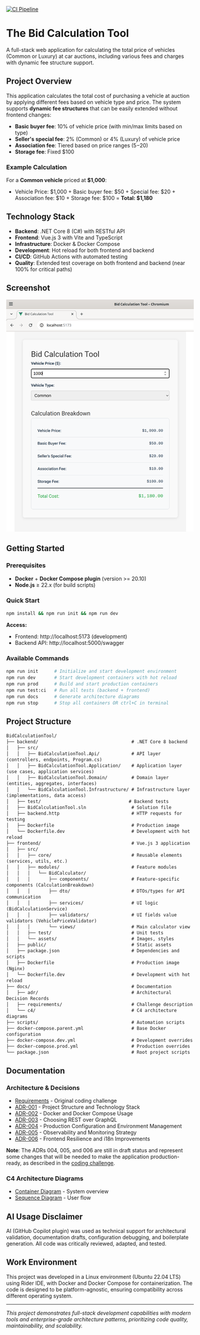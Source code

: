 [![CI Pipeline](https://github.com/esavard-homelab/BidCalculationTool/actions/workflows/ci.yml/badge.svg)](https://github.com/esavard-homelab/BidCalculationTool/actions/workflows/ci.yml)

# The Bid Calculation Tool

A full-stack web application for calculating the total price of vehicles (Common or Luxury) at car auctions, including
various fees and charges with dynamic fee structure support.

## Project Overview

This application calculates the total cost of purchasing a vehicle at auction by applying different fees based on
vehicle type and price. The system supports **dynamic fee structures** that can be easily extended without frontend
changes:

- **Basic buyer fee**: 10% of vehicle price (with min/max limits based on type)
- **Seller's special fee**: 2% (Common) or 4% (Luxury) of vehicle price  
- **Association fee**: Tiered based on price ranges ($5-$20)
- **Storage fee**: Fixed $100

### Example Calculation
For a **Common vehicle** priced at **$1,000**:
- Vehicle Price: $1,000 + Basic buyer fee: $50 + Special fee: $20 + Association fee: $10 + Storage fee: $100 = 
**Total: $1,180**

## Technology Stack
- **Backend**: .NET Core 8 (C#) with RESTful API
- **Frontend**: Vue.js 3 with Vite and TypeScript
- **Infrastructure**: Docker & Docker Compose
- **Development**: Hot reload for both frontend and backend
- **CI/CD**: GitHub Actions with automated testing
- **Quality**: Extended test coverage on both frontend and backend (near 100% for critical paths)

## Screenshot
![image](./docs/img/bid-calculation-tool-screenshot.png)

## Getting Started

### Prerequisites
- **Docker** + **Docker Compose plugin** (version >= 20.10)
- **Node.js** ≥ 22.x (for build scripts)

### Quick Start
```bash
npm install && npm run init && npm run dev
```

**Access:**
- Frontend: http://localhost:5173 (development) 
- Backend API: http://localhost:5000/swagger

<!-- TODO: For production deployment, update access URLs to HTTPS:
     - Frontend: https://yourdomain.com (served by Nginx with SSL)
     - Backend API: https://api.yourdomain.com (or behind reverse proxy)
     - Configure proper domain names and SSL certificates
-->

### Available Commands
```bash
npm run init      # Initialize and start development environment  
npm run dev       # Start development containers with hot reload
npm run prod      # Build and start production containers
npm run test:ci   # Run all tests (backend + frontend)
npm run docs      # Generate architecture diagrams
npm run stop      # Stop all containers OR ctrl+C in terminal
```

## Project Structure
```
BidCalculationTool/
├── backend/                                   # .NET Core 8 backend
│   ├── src/
│   │   ├── BidCalculationTool.Api/            # API layer (controllers, endpoints, Program.cs)
│   │   ├── BidCalculationTool.Application/    # Application layer (use cases, application services)
│   │   ├── BidCalculationTool.Domain/         # Domain layer (entities, aggregates, interfaces)
│   │   └── BidCalculationTool.Infrastructure/ # Infrastructure layer (implementations, data access)
│   ├── test/                                 # Backend tests
│   ├── BidCalculationTool.sln                 # Solution file
│   ├── backend.http                           # HTTP requests for testing
│   ├── Dockerfile                             # Production image
│   └── Dockerfile.dev                         # Development with hot reload
├── frontend/                                  # Vue.js 3 application
│   ├── src/
│   │   ├── core/                              # Reusable elements (services, utils, etc.)
│   │   ├── modules/                           # Feature modules
│   │   │   └── BidCalculator/
│   │   │       ├── components/                # Feature-specific components (CalculationBreakdown)
│   │   │       ├── dto/                       # DTOs/types for API communication
│   │   │       ├── services/                  # UI logic (BidCalculationService)
│   │   │       ├── validators/                # UI fields value validators (VehiclePriceValidator)
│   │   │       └── views/                     # Main calculator view
│   │   ├── test/                              # Unit tests
│   │   └── assets/                            # Images, styles
│   ├── public/                                # Static assets
│   ├── package.json                           # Dependencies and scripts
│   ├── Dockerfile                             # Production image (Nginx)
│   └── Dockerfile.dev                         # Development with hot reload
├── docs/                                      # Documentation
│   ├── adr/                                   # Architectural Decision Records
│   ├── requirements/                          # Challenge description
│   └── c4/                                    # C4 architecture diagrams
├── scripts/                                   # Automation scripts
├── docker-compose.parent.yml                  # Base Docker configuration
├── docker-compose.dev.yml                     # Development overrides
├── docker-compose.prod.yml                    # Production overrides
└── package.json                               # Root project scripts
```

## Documentation

### Architecture & Decisions
- [Requirements](./docs/requirements/coding-challenge.md) - Original coding challenge
- [ADR-001](./docs/adr/001-project-structure-and-technology-stack.md) - Project Structure and Technology Stack
- [ADR-002](./docs/adr/002-docker-and-docker-compose-usage.md) - Docker and Docker Compose Usage
- [ADR-003](./docs/adr/003-use-rest-over-graphql.md) - Choosing REST over GraphQL
- [ADR-004](./docs/adr/004-frontend-architecture.md) - Production Configuration and Environment Management
- [ADR-005](./docs/adr/005-observability-and-monitoring-strategy.md) - Observability and Monitoring Strategy
- [ADR-006](./docs/adr/006-frontend-resilience-and-internationalization.md) - Frontend Resilience and i18n Improvements

**Note**: The ADRs 004, 005, and 006 are still in draft status and represent some changes that will be needed to make
the application production-ready, as described in the [coding challenge](./docs/requirements/coding-challenge.md).

### C4 Architecture Diagrams
- [Container Diagram](./docs/c4/diagrams/container-diagram.svg) - System overview
- [Sequence Diagram](./docs/c4/diagrams/sequence-diagram.svg) - User flow

## AI Usage Disclaimer
AI (GitHub Copilot plugin) was used as technical support for architectural validation, documentation drafts,
configuration debugging, and boilerplate generation. All code was critically reviewed, adapted, and tested.

## Work Environment
This project was developed in a Linux environment (Ubuntu 22.04 LTS) using Rider IDE, with Docker and Docker Compose for
containerization. The code is designed to be platform-agnostic, ensuring compatibility across different operating system.

---
*This project demonstrates full-stack development capabilities with modern tools and enterprise-grade architecture
patterns, prioritizing code quality, maintainability, and scalability.*
